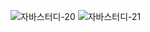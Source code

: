 ![자바스터디-20](https://user-images.githubusercontent.com/63386322/166138867-5e5a7d46-e7a8-4230-b6bc-2e1a8380eaa9.jpg)
![자바스터디-21](https://user-images.githubusercontent.com/63386322/166138872-d9f07420-1fc0-435e-ba64-750831fe6573.jpg)
